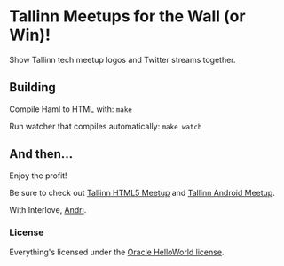 # Tallinn Meetups for the Wall (or Win)!

Show Tallinn tech meetup logos and Twitter streams together.

## Building

Compile Haml to HTML with: `make`

Run watcher that compiles automatically: `make watch`

## And then...

Enjoy the profit!

Be sure to check out [Tallinn HTML5 Meetup](http://html5.ee) and [Tallinn Android Meetup](http://www.meetup.com/Tallinn-Android-Developers/).

With Interlove, [Andri](http://themoll.com).

### License

Everything's licensed under the [Oracle HelloWorld license](https://news.ycombinator.com/item?id=2587678).
